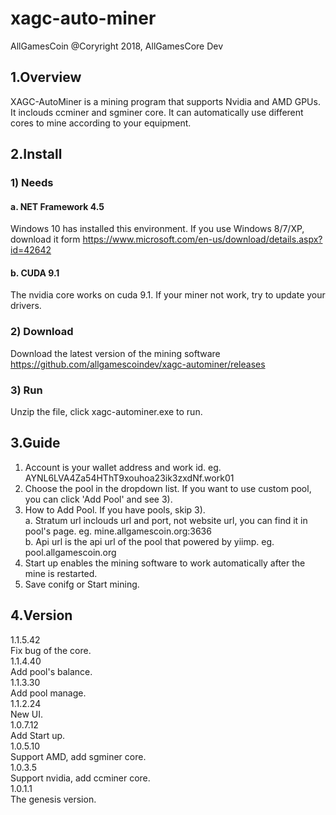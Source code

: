 # xagc-auto-miner

AllGamesCoin @Coryright 2018, AllGamesCore Dev

## 1.Overview

XAGC-AutoMiner is a mining program that supports Nvidia and AMD GPUs. It inclouds ccminer and sgminer core. It can automatically use different cores to mine according to your equipment.

## 2.Install

### 1) Needs<br>
#### a. NET Framework 4.5<br>
Windows 10 has installed this environment. If you use Windows 8/7/XP, download it form https://www.microsoft.com/en-us/download/details.aspx?id=42642<br>
#### b. CUDA 9.1<br>
The nvidia core works on cuda 9.1. If your miner not work, try to update your drivers.<br>
### 2) Download<br>
Download the latest version of the mining software<br>
https://github.com/allgamescoindev/xagc-autominer/releases<br>
### 3) Run<br>
Unzip the file, click xagc-autominer.exe to run.<br>

## 3.Guide

1) Account is your wallet address and work id. eg. AYNL6LVA4Za54HThT9xouhoa23ik3zxdNf.work01<br>
2) Choose the pool in the dropdown list. If you want to use custom pool, you can click 'Add Pool' and see 3). 
3) How to Add Pool. If you have pools, skip 3).<br>
a. Stratum url inclouds url and port, not website url, you can find it in pool's page. eg. mine.allgamescoin.org:3636 <br>
b. Api url is the api url of the pool that powered by yiimp. eg. pool.allgamescoin.org <br>
4) Start up enables the mining software to work automatically after the mine is restarted.<br>
5) Save conifg or Start mining.<br>

## 4.Version

1.1.5.42<br>Fix bug of the core.<br>
1.1.4.40<br>Add pool's balance.<br>
1.1.3.30<br>Add pool manage.<br>
1.1.2.24<br>New UI.<br>
1.0.7.12<br>Add Start up.<br>
1.0.5.10<br>Support AMD, add sgminer core.<br>
1.0.3.5<br>Support nvidia, add ccminer core.<br>
1.0.1.1<br>The genesis version.<br>
